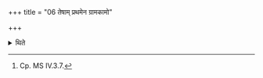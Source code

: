 +++
title = "06 तेषाम् प्रथमेन ग्रामकामो"

+++

<details><summary>थिते</summary>

6. One who desires for a village (also) should perform the first out of these three; one who desires for Brahman-splendour the second, and one who desires for cattle, the third.[^1]:  

[^1]: Cp. MS IV.3.7.  
</details>
